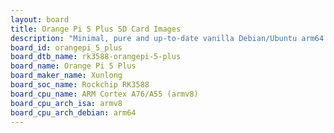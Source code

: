 ```yaml
---
layout: board
title: Orange Pi 5 Plus SD Card Images
description: "Minimal, pure and up-to-date vanilla Debian/Ubuntu arm64 SD card images for Orange Pi 5 Plus by Xunlong, SoC: Rockchip RK3588, CPU ISA: armv8"
board_id: orangepi_5_plus
board_dtb_name: rk3588-orangepi-5-plus
board_name: Orange Pi 5 Plus
board_maker_name: Xunlong
board_soc_name: Rockchip RK3588
board_cpu_name: ARM Cortex A76/A55 (armv8)
board_cpu_arch_isa: armv8
board_cpu_arch_debian: arm64
---
```

